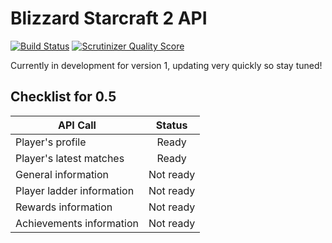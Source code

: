 Blizzard Starcraft 2 API
========================

[![Build Status](https://travis-ci.org/petrepatrasc/blizzard-starcraft-api.png?branch=master)](https://travis-ci.org/petrepatrasc/blizzard-starcraft-api)
[![Scrutinizer Quality Score](https://scrutinizer-ci.com/g/petrepatrasc/blizzard-starcraft-api/badges/quality-score.png?s=a3a76a2caa656d9aadbadc9dba2e50e27634f1f0)](https://scrutinizer-ci.com/g/petrepatrasc/blizzard-starcraft-api/)


Currently in development for version 1, updating very quickly so stay tuned!

Checklist for 0.5
-----------------

| API Call                  | Status    |
| ------------------------- |:---------:|
| Player's profile          | Ready     |
| Player's latest matches   | Ready     |
| General information       | Not ready |
| Player ladder information | Not ready |
| Rewards information       | Not ready |
| Achievements information  | Not ready |